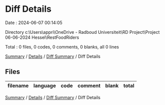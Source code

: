 # Diff Details

Date : 2024-06-07 00:14:05

Directory c:\\Users\\appri\\OneDrive - Radboud Universiteit\\RD Project\\Project 06-06-2024 Hessel\\RestFoodRiders

Total : 0 files,  0 codes, 0 comments, 0 blanks, all 0 lines

[Summary](results.md) / [Details](details.md) / [Diff Summary](diff.md) / Diff Details

## Files
| filename | language | code | comment | blank | total |
| :--- | :--- | ---: | ---: | ---: | ---: |

[Summary](results.md) / [Details](details.md) / [Diff Summary](diff.md) / Diff Details